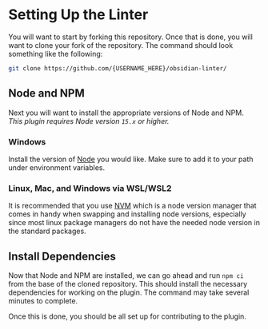 # Setting Up the Linter

You will want to start by forking this repository. Once that is done, you will want to clone your fork of the repository.
The command should look something like the following:
``` sh
git clone https://github.com/{USERNAME_HERE}/obsidian-linter/
```

## Node and NPM

Next you will want to install the appropriate versions of Node and NPM.  
_This plugin requires Node version `15.x` or higher._

### Windows

Install the version of [Node](https://nodejs.org/en/download/) you would like. Make sure to add it to your path under environment variables.

### Linux, Mac, and Windows via WSL/WSL2

It is recommended that you use [NVM](https://github.com/nvm-sh/nvm#installing-and-updating) which is a node version manager that comes in handy when swapping and installing node versions,
especially since most linux package managers do not have the needed node version in the standard packages.

## Install Dependencies

Now that Node and NPM are installed, we can go ahead and run `npm ci` from the base of the cloned repository.
This should install the necessary dependencies for working on the plugin. The command may take several minutes to complete.

Once this is done, you should be all set up for contributing to the plugin.

